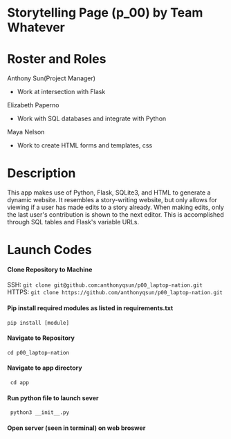 # Storytelling Page (p_00) by Team Whatever

# Roster and Roles
Anthony Sun(Project Manager)
- Work at intersection with Flask

Elizabeth Paperno
- Work with SQL databases and integrate with Python

Maya Nelson
- Work to create HTML forms and templates, css

# Description
This app makes use of Python, Flask, SQLite3, and HTML to generate a dynamic website. It resembles a story-writing website, but only allows for viewing if a user has made edits to a story already. When making edits, only the last user's contribution is shown to the next editor. This is accomplished through SQL tables and Flask's variable URLs.

# Launch Codes
#### Clone Repository to Machine 
SSH: ```git clone git@github.com:anthonyqsun/p00_laptop-nation.git```
HTTPS: ```git clone https://github.com/anthonyqsun/p00_laptop-nation.git```
#### Pip install required modules as listed in requirements.txt
```pip install [module]```
#### Navigate to Repository
```cd p00_laptop-nation```
#### Navigate to app directory
``` cd app```
#### Run python file to launch sever
``` python3 __init__.py```
#### Open server (seen in terminal) on web broswer